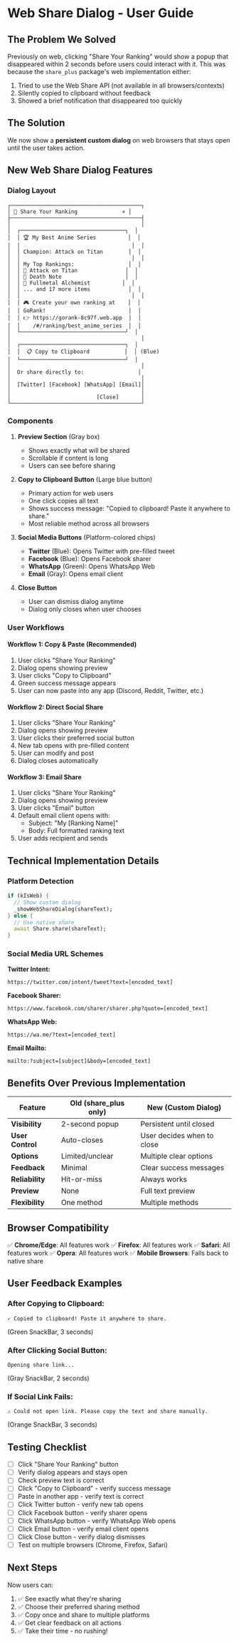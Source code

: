# Web Share Dialog - User Guide

## The Problem We Solved
Previously on web, clicking "Share Your Ranking" would show a popup that disappeared within 2 seconds before users could interact with it. This was because the `share_plus` package's web implementation either:
1. Tried to use the Web Share API (not available in all browsers/contexts)
2. Silently copied to clipboard without feedback
3. Showed a brief notification that disappeared too quickly

## The Solution
We now show a **persistent custom dialog** on web browsers that stays open until the user takes action.

## New Web Share Dialog Features

### Dialog Layout

```
┌─────────────────────────────────────────┐
│ 🔵 Share Your Ranking              × │
├─────────────────────────────────────────┤
│                                         │
│  ┌─────────────────────────────────┐  │
│  │ 🏆 My Best Anime Series          │  │
│  │                                   │  │
│  │ Champion: Attack on Titan        │  │
│  │                                   │  │
│  │ My Top Rankings:                 │  │
│  │ 🥇 Attack on Titan               │  │
│  │ 🥈 Death Note                    │  │
│  │ 🥉 Fullmetal Alchemist          │  │
│  │ ... and 17 more items            │  │
│  │                                   │  │
│  │ 🎮 Create your own ranking at    │  │
│  │ GoRank!                          │  │
│  │ 👉 https://gorank-8c97f.web.app  │  │
│  │    /#/ranking/best_anime_series  │  │
│  └─────────────────────────────────┘  │
│                                         │
│  ┌─────────────────────────────────┐  │
│  │  📋 Copy to Clipboard           │  │ (Blue)
│  └─────────────────────────────────┘  │
│                                         │
│  Or share directly to:                 │
│                                         │
│  [Twitter] [Facebook] [WhatsApp] [Email]│
│                                         │
│                           [Close]       │
└─────────────────────────────────────────┘
```

### Components

1. **Preview Section** (Gray box)
   - Shows exactly what will be shared
   - Scrollable if content is long
   - Users can see before sharing

2. **Copy to Clipboard Button** (Large blue button)
   - Primary action for web users
   - One click copies all text
   - Shows success message: "Copied to clipboard! Paste it anywhere to share."
   - Most reliable method across all browsers

3. **Social Media Buttons** (Platform-colored chips)
   - **Twitter** (Blue): Opens Twitter with pre-filled tweet
   - **Facebook** (Blue): Opens Facebook sharer
   - **WhatsApp** (Green): Opens WhatsApp Web
   - **Email** (Gray): Opens email client

4. **Close Button**
   - User can dismiss dialog anytime
   - Dialog only closes when user chooses

### User Workflows

#### Workflow 1: Copy & Paste (Recommended)
1. User clicks "Share Your Ranking"
2. Dialog opens showing preview
3. User clicks "Copy to Clipboard"
4. Green success message appears
5. User can now paste into any app (Discord, Reddit, Twitter, etc.)

#### Workflow 2: Direct Social Share
1. User clicks "Share Your Ranking"
2. Dialog opens showing preview
3. User clicks their preferred social button
4. New tab opens with pre-filled content
5. User can modify and post
6. Dialog closes automatically

#### Workflow 3: Email Share
1. User clicks "Share Your Ranking"
2. Dialog opens showing preview
3. User clicks "Email" button
4. Default email client opens with:
   - Subject: "My [Ranking Name]"
   - Body: Full formatted ranking text
5. User adds recipient and sends

## Technical Implementation Details

### Platform Detection
```dart
if (kIsWeb) {
  // Show custom dialog
  _showWebShareDialog(shareText);
} else {
  // Use native share
  await Share.share(shareText);
}
```

### Social Media URL Schemes

**Twitter Intent:**
```
https://twitter.com/intent/tweet?text=[encoded_text]
```

**Facebook Sharer:**
```
https://www.facebook.com/sharer/sharer.php?quote=[encoded_text]
```

**WhatsApp Web:**
```
https://wa.me/?text=[encoded_text]
```

**Email Mailto:**
```
mailto:?subject=[subject]&body=[encoded_text]
```

## Benefits Over Previous Implementation

| Feature | Old (share_plus only) | New (Custom Dialog) |
|---------|----------------------|-------------------|
| **Visibility** | 2-second popup | Persistent until closed |
| **User Control** | Auto-closes | User decides when to close |
| **Options** | Limited/unclear | Multiple clear options |
| **Feedback** | Minimal | Clear success messages |
| **Reliability** | Hit-or-miss | Always works |
| **Preview** | None | Full text preview |
| **Flexibility** | One method | Multiple methods |

## Browser Compatibility

✅ **Chrome/Edge**: All features work
✅ **Firefox**: All features work
✅ **Safari**: All features work
✅ **Opera**: All features work
✅ **Mobile Browsers**: Falls back to native share

## User Feedback Examples

### After Copying to Clipboard:
```
✓ Copied to clipboard! Paste it anywhere to share.
```
(Green SnackBar, 3 seconds)

### After Clicking Social Button:
```
Opening share link...
```
(Gray SnackBar, 2 seconds)

### If Social Link Fails:
```
⚠ Could not open link. Please copy the text and share manually.
```
(Orange SnackBar, 3 seconds)

## Testing Checklist

- [ ] Click "Share Your Ranking" button
- [ ] Verify dialog appears and stays open
- [ ] Check preview text is correct
- [ ] Click "Copy to Clipboard" - verify success message
- [ ] Paste in another app - verify text is correct
- [ ] Click Twitter button - verify new tab opens
- [ ] Click Facebook button - verify sharer opens
- [ ] Click WhatsApp button - verify WhatsApp Web opens
- [ ] Click Email button - verify email client opens
- [ ] Click Close button - verify dialog dismisses
- [ ] Test on multiple browsers (Chrome, Firefox, Safari)

## Next Steps

Now users can:
1. ✅ See exactly what they're sharing
2. ✅ Choose their preferred sharing method
3. ✅ Copy once and share to multiple platforms
4. ✅ Get clear feedback on all actions
5. ✅ Take their time - no rushing!
